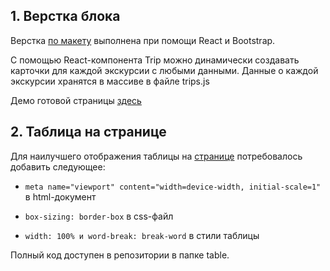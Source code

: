 ## 1. Верстка блока ##

Верстка [по макету](https://www.figma.com/file/JyFQcxiynMH1i5ViWz4qi0/Layout-test-task) выполнена при помощи React и Bootstrap. 

С помощью React-компонента Trip можно динамически создавать карточки для каждой экскурсии с любыми данными. Данные о каждой экскурсии хранятся в массиве в файле trips.js

Демо готовой страницы [здесь](https://g-elena-web.github.io/nevatrip/)

## 2. Таблица на странице ##

Для наилучшего отображения таблицы на [странице](https://codepen.io/kizoso/pen/VwpeeRY) потребовалось добавить следующее:

- `meta name="viewport" content="width=device-width, initial-scale=1"` в html-документ

- `box-sizing: border-box` в css-файл

- `width: 100% и word-break: break-word` в стили таблицы

Полный код доступен в репозитории в папке table.